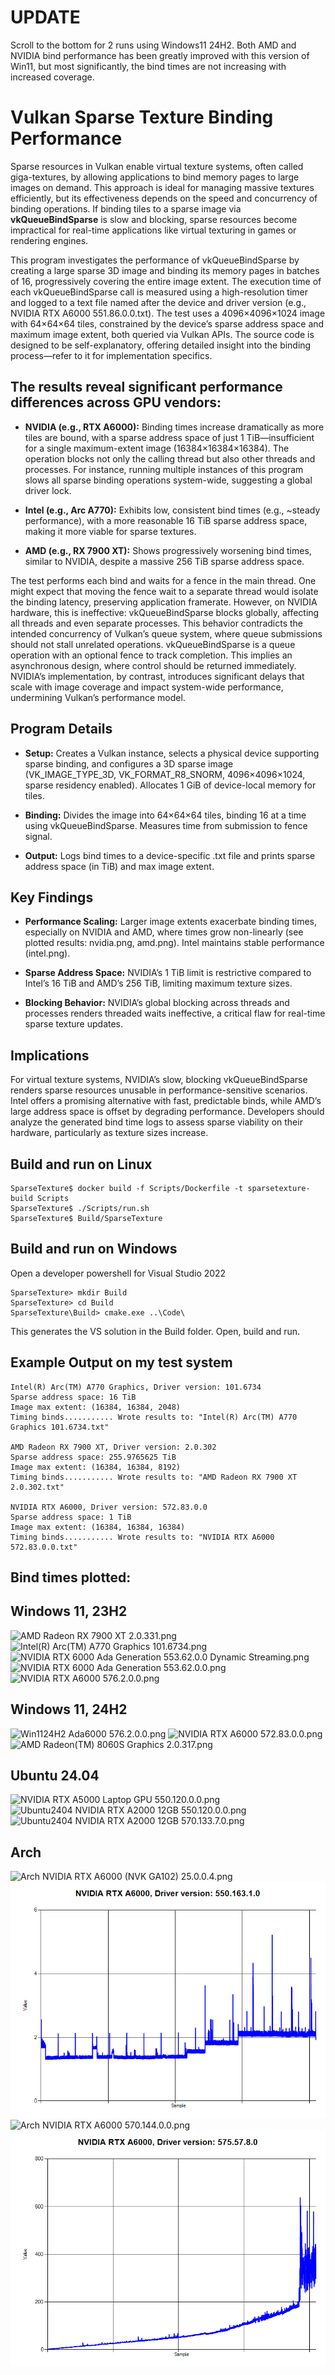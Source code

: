 # UPDATE
Scroll to the bottom for 2 runs using Windows11 24H2. Both AMD and NVIDIA bind performance has been greatly improved with this version of Win11, but most significantly, the bind times are not increasing with increased coverage.


# Vulkan Sparse Texture Binding Performance
Sparse resources in Vulkan enable virtual texture systems, often called giga-textures, by allowing applications to bind memory pages to large images on demand. This approach is ideal for managing massive textures efficiently, but its effectiveness depends on the speed and concurrency of binding operations. If binding tiles to a sparse image via **vkQueueBindSparse** is slow and blocking, sparse resources become impractical for real-time applications like virtual texturing in games or rendering engines.

This program investigates the performance of vkQueueBindSparse by creating a large sparse 3D image and binding its memory pages in batches of 16, progressively covering the entire image extent. The execution time of each vkQueueBindSparse call is measured using a high-resolution timer and logged to a text file named after the device and driver version (e.g., NVIDIA RTX A6000 551.86.0.0.txt). The test uses a 4096×4096×1024 image with 64×64×64 tiles, constrained by the device’s sparse address space and maximum image extent, both queried via Vulkan APIs. The source code is designed to be self-explanatory, offering detailed insight into the binding process—refer to it for implementation specifics.

## The results reveal significant performance differences across GPU vendors:
- **NVIDIA (e.g., RTX A6000):** Binding times increase dramatically as more tiles are bound, with a sparse address space of just 1 TiB—insufficient for a single maximum-extent image (16384×16384×16384). The operation blocks not only the calling thread but also other threads and processes. For instance, running multiple instances of this program slows all sparse binding operations system-wide, suggesting a global driver lock.

- **Intel (e.g., Arc A770):** Exhibits low, consistent bind times (e.g., ~steady performance), with a more reasonable 16 TiB sparse address space, making it more viable for sparse textures.

- **AMD (e.g., RX 7900 XT):** Shows progressively worsening bind times, similar to NVIDIA, despite a massive 256 TiB sparse address space.

The test performs each bind and waits for a fence in the main thread. One might expect that moving the fence wait to a separate thread would isolate the binding latency, preserving application framerate. However, on NVIDIA hardware, this is ineffective: vkQueueBindSparse blocks globally, affecting all threads and even separate processes. This behavior contradicts the intended concurrency of Vulkan’s queue system, where queue submissions should not stall unrelated operations.
vkQueueBindSparse is a queue operation with an optional fence to track completion. This implies an asynchronous design, where control should be returned immediately. NVIDIA’s implementation, by contrast, introduces significant delays that scale with image coverage and impact system-wide performance, undermining Vulkan’s performance model.

## Program Details
- **Setup:** Creates a Vulkan instance, selects a physical device supporting sparse binding, and configures a 3D sparse image (VK_IMAGE_TYPE_3D, VK_FORMAT_R8_SNORM, 4096×4096×1024, sparse residency enabled). Allocates 1 GiB of device-local memory for tiles.

- **Binding:** Divides the image into 64×64×64 tiles, binding 16 at a time using vkQueueBindSparse. Measures time from submission to fence signal.

- **Output:** Logs bind times to a device-specific .txt file and prints sparse address space (in TiB) and max image extent.

## Key Findings
- **Performance Scaling:** Larger image extents exacerbate binding times, especially on NVIDIA and AMD, where times grow non-linearly (see plotted results: nvidia.png, amd.png). Intel maintains stable performance (intel.png).

- **Sparse Address Space:** NVIDIA’s 1 TiB limit is restrictive compared to Intel’s 16 TiB and AMD’s 256 TiB, limiting maximum texture sizes.

- **Blocking Behavior:** NVIDIA’s global blocking across threads and processes renders threaded waits ineffective, a critical flaw for real-time sparse texture updates.

## Implications
For virtual texture systems, NVIDIA’s slow, blocking vkQueueBindSparse renders sparse resources unusable in performance-sensitive scenarios. Intel offers a promising alternative with fast, predictable binds, while AMD’s large address space is offset by degrading performance. Developers should analyze the generated bind time logs to assess sparse viability on their hardware, particularly as texture sizes increase.

## Build and run on Linux
```
SparseTexture$ docker build -f Scripts/Dockerfile -t sparsetexture-build Scripts
SparseTexture$ ./Scripts/run.sh
SparseTexture$ Build/SparseTexture
```

## Build and run on Windows
Open a developer powershell for Visual Studio 2022
```
SparseTexture> mkdir Build
SparseTexture> cd Build
SparseTexture\Build> cmake.exe ..\Code\
```
This generates the VS solution in the Build folder. Open, build and run.

## Example Output on my test system
```
Intel(R) Arc(TM) A770 Graphics, Driver version: 101.6734
Sparse address space: 16 TiB
Image max extent: (16384, 16384, 2048)
Timing binds........... Wrote results to: "Intel(R) Arc(TM) A770 Graphics 101.6734.txt"

AMD Radeon RX 7900 XT, Driver version: 2.0.302
Sparse address space: 255.9765625 TiB
Image max extent: (16384, 16384, 8192)
Timing binds........... Wrote results to: "AMD Radeon RX 7900 XT 2.0.302.txt"

NVIDIA RTX A6000, Driver version: 572.83.0.0
Sparse address space: 1 TiB
Image max extent: (16384, 16384, 16384)
Timing binds........... Wrote results to: "NVIDIA RTX A6000 572.83.0.0.txt"
```

## Bind times plotted:

## Windows 11, 23H2


![AMD Radeon RX 7900 XT 2.0.331.png](Runs//AMD%20Radeon%20RX%207900%20XT%202.0.331.png)
![Intel(R) Arc(TM) A770 Graphics 101.6734.png](Runs//Intel(R)%20Arc(TM)%20A770%20Graphics%20101.6734.png)
![NVIDIA RTX 6000 Ada Generation 553.62.0.0 Dynamic Streaming.png](Runs//NVIDIA%20RTX%206000%20Ada%20Generation%20553.62.0.0%20Dynamic%20Streaming.png)
![NVIDIA RTX 6000 Ada Generation 553.62.0.0.png](Runs//NVIDIA%20RTX%206000%20Ada%20Generation%20553.62.0.0.png)
![NVIDIA RTX A6000 576.2.0.0.png](Runs//NVIDIA%20RTX%20A6000%20576.2.0.0.png)

## Windows 11, 24H2
![Win1124H2 Ada6000 576.2.0.0.png](Runs//Win1124H2%20Ada6000%20576.2.0.0.png)
![NVIDIA RTX A6000 572.83.0.0.png](Runs//NVIDIA%20RTX%20A6000%20572.83.0.0.png)
![AMD Radeon(TM) 8060S Graphics 2.0.317.png](Runs//AMD%20Radeon(TM)%208060S%20Graphics%202.0.317.png)

## Ubuntu 24.04
![NVIDIA RTX A5000 Laptop GPU 550.120.0.0.png](Runs//NVIDIA%20RTX%20A5000%20Laptop%20GPU%20550.120.0.0.png)
![Ubuntu2404 NVIDIA RTX A2000 12GB 550.120.0.0.png](Runs//Ubuntu2404%20NVIDIA%20RTX%20A2000%2012GB%20550.120.0.0.png)
![Ubuntu2404 NVIDIA RTX A2000 12GB 570.133.7.0.png](Runs//Ubuntu2404%20NVIDIA%20RTX%20A2000%2012GB%20570.133.7.0.png)

## Arch
![Arch NVIDIA RTX A6000 (NVK GA102) 25.0.0.4.png](Runs//Arch%20NVIDIA%20RTX%20A6000%20(NVK%20GA102)%2025.0.0.4.png)
![Arch NVIDIA RTX A6000 550.163.1.0.png](Runs//Arch%20NVIDIA%20RTX%20A6000%20550.163.1.0.png)
![Arch NVIDIA RTX A6000 570.144.0.0.png](Runs//Arch%20NVIDIA%20RTX%20A6000%20570.144.0.0.png)
![Arch NVIDIA RTX A6000 575.57.8.0.png](Runs//Arch%20NVIDIA%20RTX%20A6000%20575.57.8.0.png)
